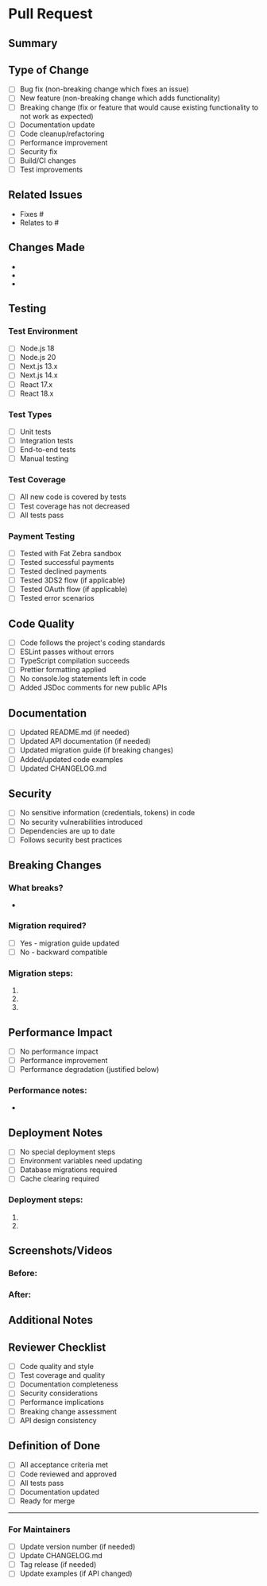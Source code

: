 # Pull Request

## Summary

<!-- Provide a brief description of the changes in this PR -->

## Type of Change

<!-- Mark the relevant option with an "x" -->

- [ ] Bug fix (non-breaking change which fixes an issue)
- [ ] New feature (non-breaking change which adds functionality)
- [ ] Breaking change (fix or feature that would cause existing functionality to not work as expected)
- [ ] Documentation update
- [ ] Code cleanup/refactoring
- [ ] Performance improvement
- [ ] Security fix
- [ ] Build/CI changes
- [ ] Test improvements

## Related Issues

<!-- Link to related issues using "Fixes #123" or "Relates to #123" -->

- Fixes #
- Relates to #

## Changes Made

<!-- Provide a detailed list of the changes made -->

- 
- 
- 

## Testing

<!-- Describe the testing you've performed -->

### Test Environment

- [ ] Node.js 18
- [ ] Node.js 20
- [ ] Next.js 13.x
- [ ] Next.js 14.x
- [ ] React 17.x
- [ ] React 18.x

### Test Types

- [ ] Unit tests
- [ ] Integration tests
- [ ] End-to-end tests
- [ ] Manual testing

### Test Coverage

- [ ] All new code is covered by tests
- [ ] Test coverage has not decreased
- [ ] All tests pass

### Payment Testing

<!-- For payment-related changes -->

- [ ] Tested with Fat Zebra sandbox
- [ ] Tested successful payments
- [ ] Tested declined payments
- [ ] Tested 3DS2 flow (if applicable)
- [ ] Tested OAuth flow (if applicable)
- [ ] Tested error scenarios

## Code Quality

- [ ] Code follows the project's coding standards
- [ ] ESLint passes without errors
- [ ] TypeScript compilation succeeds
- [ ] Prettier formatting applied
- [ ] No console.log statements left in code
- [ ] Added JSDoc comments for new public APIs

## Documentation

- [ ] Updated README.md (if needed)
- [ ] Updated API documentation (if needed)
- [ ] Updated migration guide (if breaking changes)
- [ ] Added/updated code examples
- [ ] Updated CHANGELOG.md

## Security

- [ ] No sensitive information (credentials, tokens) in code
- [ ] No security vulnerabilities introduced
- [ ] Dependencies are up to date
- [ ] Follows security best practices

## Breaking Changes

<!-- If this is a breaking change, describe the impact and migration path -->

### What breaks?

- 

### Migration required?

- [ ] Yes - migration guide updated
- [ ] No - backward compatible

### Migration steps:

1. 
2. 
3. 

## Performance Impact

<!-- Describe any performance implications -->

- [ ] No performance impact
- [ ] Performance improvement
- [ ] Performance degradation (justified below)

### Performance notes:

- 

## Deployment Notes

<!-- Any special deployment considerations -->

- [ ] No special deployment steps
- [ ] Environment variables need updating
- [ ] Database migrations required
- [ ] Cache clearing required

### Deployment steps:

1. 
2. 

## Screenshots/Videos

<!-- Add screenshots or videos if the change affects UI -->

### Before:

<!-- Screenshot or description of before state -->

### After:

<!-- Screenshot or description of after state -->

## Additional Notes

<!-- Any additional information, concerns, or notes for reviewers -->

## Reviewer Checklist

<!-- For reviewers to check -->

- [ ] Code quality and style
- [ ] Test coverage and quality
- [ ] Documentation completeness
- [ ] Security considerations
- [ ] Performance implications
- [ ] Breaking change assessment
- [ ] API design consistency

## Definition of Done

- [ ] All acceptance criteria met
- [ ] Code reviewed and approved
- [ ] All tests pass
- [ ] Documentation updated
- [ ] Ready for merge

---

### For Maintainers

- [ ] Update version number (if needed)
- [ ] Update CHANGELOG.md
- [ ] Tag release (if needed)
- [ ] Update examples (if API changed)